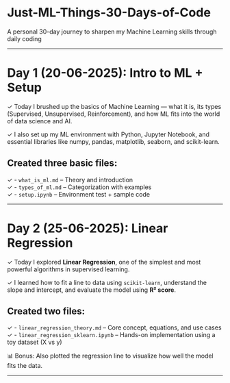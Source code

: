 # Just-ML-Things-30-Days-of-Code
A personal 30-day journey to sharpen my Machine Learning skills through daily coding

---

# Day 1 (20-06-2025): Intro to ML + Setup

✓ Today I brushed up the basics of Machine Learning — what it is, its types (Supervised, Unsupervised, Reinforcement), and how ML fits into the world of data science and AI.

✓ I also set up my ML environment with Python, Jupyter Notebook, and essential libraries like numpy, pandas, matplotlib, seaborn, and scikit-learn.

## Created three basic files:

✓ - `what_is_ml.md` – Theory and introduction  
✓ - `types_of_ml.md` – Categorization with examples  
✓ - `setup.ipynb` – Environment test + sample code

---

# Day 2 (25-06-2025): Linear Regression

✓ Today I explored **Linear Regression**, one of the simplest and most powerful algorithms in supervised learning.

✓ I learned how to fit a line to data using `scikit-learn`, understand the slope and intercept, and evaluate the model using **R² score**.

## Created two files:

✓ - `linear_regression_theory.md` – Core concept, equations, and use cases  
✓ - `linear_regression_sklearn.ipynb` – Hands-on implementation using a toy dataset (X vs y)

📊 Bonus: Also plotted the regression line to visualize how well the model fits the data.

---

